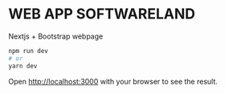 # WEB APP SOFTWARELAND

Nextjs + Bootstrap webpage

```bash
npm run dev
# or
yarn dev
```

Open [http://localhost:3000](http://localhost:3000) with your browser to see the result.
